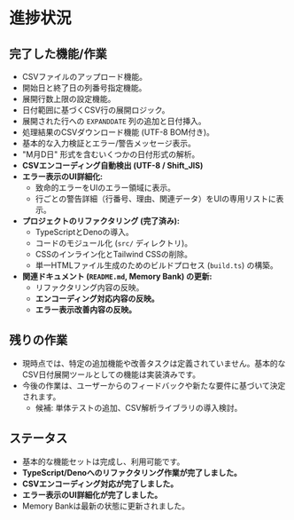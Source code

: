 # 進捗状況

## 完了した機能/作業

- CSVファイルのアップロード機能。
- 開始日と終了日の列番号指定機能。
- 展開行数上限の設定機能。
- 日付範囲に基づくCSV行の展開ロジック。
- 展開された行への `EXPANDDATE` 列の追加と日付挿入。
- 処理結果のCSVダウンロード機能 (UTF-8 BOM付き)。
- 基本的な入力検証とエラー/警告メッセージ表示。
- "M月D日" 形式を含むいくつかの日付形式の解析。
- **CSVエンコーディング自動検出 (UTF-8 / Shift_JIS)**
- **エラー表示のUI詳細化:**
  - 致命的エラーをUIのエラー領域に表示。
  - 行ごとの警告詳細（行番号、理由、関連データ）をUIの専用リストに表示。
- **プロジェクトのリファクタリング (完了済み):**
  - TypeScriptとDenoの導入。
  - コードのモジュール化 (`src/` ディレクトリ)。
  - CSSのインライン化とTailwind CSSの削除。
  - 単一HTMLファイル生成のためのビルドプロセス (`build.ts`) の構築。
- **関連ドキュメント (`README.md`, Memory Bank) の更新:**
  - リファクタリング内容の反映。
  - **エンコーディング対応内容の反映。**
  - **エラー表示改善内容の反映。**

## 残りの作業

- 現時点では、特定の追加機能や改善タスクは定義されていません。基本的なCSV日付展開ツールとしての機能は実装済みです。
- 今後の作業は、ユーザーからのフィードバックや新たな要件に基づいて決定されます。
  - 候補: 単体テストの追加、CSV解析ライブラリの導入検討。

## ステータス

- 基本的な機能セットは完成し、利用可能です。
- **TypeScript/Denoへのリファクタリング作業が完了しました。**
- **CSVエンコーディング対応が完了しました。**
- **エラー表示のUI詳細化が完了しました。**
- Memory Bankは最新の状態に更新されました。
